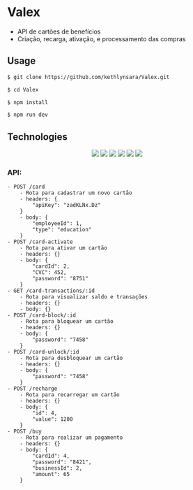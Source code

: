 # Valex
- API de cartões de benefícios
- Criação, recarga, ativação, e processamento das compras

## Usage

```bash
$ git clone https://github.com/kethlynsara/Valex.git

$ cd Valex

$ npm install

$ npm run dev
```
## Technologies

<div align="center">
	<img src="https://img.shields.io/badge/Node.js-430098?style=for-the-badge&logo=nodedotjs&logoColor=white" >
  <img src="https://img.shields.io/badge/git-000000.svg?style=for-the-badge&logo=git&logoColor=white" >
	<img src="https://img.shields.io/badge/TypeScript-316192?style=for-the-badge&logo=typescript&logoColor=323330" >
	<img src="https://img.shields.io/badge/Express.js-000000?style=for-the-badge&logo=express&logoColor=white" >
	<img src="https://img.shields.io/badge/PostgreSQL-316192?style=for-the-badge&logo=postgresql&logoColor=white" >
	<img src="https://img.shields.io/badge/Heroku-430098?style=for-the-badge&logo=heroku&logoColor=white" >
</div>


### API:
```
- POST /card
    - Rota para cadastrar um novo cartão
    - headers: {
        "apiKey": "zadKLNx.Dz"
    }
    - body: {
        "employeeId": 1,
        "type": "education"
    }
- POST /card-activate
    - Rota para ativar um cartão
    - headers: {}
    - body: {
        "cardId": 2,
        "CVC": 452,
        "password": "8751"
    }
- GET /card-transactions/:id
    - Rota para visualizar saldo e transações
    - headers: {}
    - body: {}
- POST /card-block/:id 
    - Rota para bloquear um cartão
    - headers: {}
    - body: {
        "password": "7458"
    }
- POST /card-unlock/:id 
    - Rota para desbloquear um cartão
    - headers: {}
    - body: {
        "password": "7458"
    }
- POST /recharge
    - Rota para recarregar um cartão
    - headers: {}
    - body: {
        "id": 4,
        "value": 1200
    }
- POST /buy
    - Rota para realizar um pagamento
    - headers: {}
    - body: {
        "cardId": 4,
        "password": "8421",
        "businessId": 2,
        "amount": 65
    }
```
